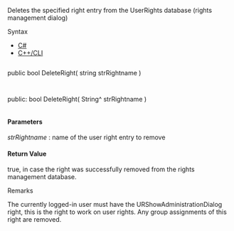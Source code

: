 Deletes the specified right entry from the UserRights database (rights management dialog)

Syntax

* [C#](#i-syntax-CS)
* [C++/CLI](#i-syntax-CPP2005)

```
```
public bool DeleteRight( 
   string strRightname
)
```
```

```
```
public:
bool DeleteRight( 
   String^ strRightname
)
```
```

#### Parameters

*strRightname*
:   name of the user right entry to remove

#### Return Value

true, in case the right was successfully removed from the rights management database.

Remarks

The currently logged-in user must have the URShowAdministrationDialog right, this is the right to work on user rights. Any group assignments of this right are removed.

